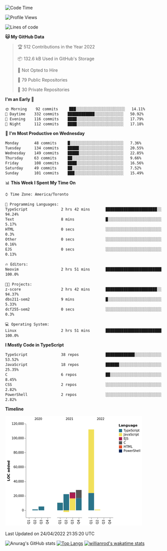 <!--START_SECTION:waka-->
![Code Time](http://img.shields.io/badge/Code%20Time-212%20hrs%2033%20mins-blue)

![Profile Views](http://img.shields.io/badge/Profile%20Views-6-blue)

![Lines of code](https://img.shields.io/badge/From%20Hello%20World%20I%27ve%20Written-203%20Thousand%20lines%20of%20code-blue)

**🐱 My GitHub Data** 

> 🏆 512 Contributions in the Year 2022
 > 
> 📦 132.6 kB Used in GitHub's Storage 
 > 
> 🚫 Not Opted to Hire
 > 
> 📜 79 Public Repositories 
 > 
> 🔑 30 Private Repositories  
 > 
**I'm an Early 🐤** 

```text
🌞 Morning    92 commits     ███░░░░░░░░░░░░░░░░░░░░░░   14.11% 
🌆 Daytime    332 commits    ████████████░░░░░░░░░░░░░   50.92% 
🌃 Evening    116 commits    ████░░░░░░░░░░░░░░░░░░░░░   17.79% 
🌙 Night      112 commits    ████░░░░░░░░░░░░░░░░░░░░░   17.18%

```
📅 **I'm Most Productive on Wednesday** 

```text
Monday       48 commits     █░░░░░░░░░░░░░░░░░░░░░░░░   7.36% 
Tuesday      134 commits    █████░░░░░░░░░░░░░░░░░░░░   20.55% 
Wednesday    149 commits    █████░░░░░░░░░░░░░░░░░░░░   22.85% 
Thursday     63 commits     ██░░░░░░░░░░░░░░░░░░░░░░░   9.66% 
Friday       108 commits    ████░░░░░░░░░░░░░░░░░░░░░   16.56% 
Saturday     49 commits     ██░░░░░░░░░░░░░░░░░░░░░░░   7.52% 
Sunday       101 commits    ███░░░░░░░░░░░░░░░░░░░░░░   15.49%

```


📊 **This Week I Spent My Time On** 

```text
⌚︎ Time Zone: America/Toronto

💬 Programming Languages: 
TypeScript               2 hrs 42 mins       ███████████████████████░░   94.24% 
Text                     8 mins              █░░░░░░░░░░░░░░░░░░░░░░░░   5.17% 
HTML                     0 secs              ░░░░░░░░░░░░░░░░░░░░░░░░░   0.3% 
Other                    0 secs              ░░░░░░░░░░░░░░░░░░░░░░░░░   0.16% 
EJS                      0 secs              ░░░░░░░░░░░░░░░░░░░░░░░░░   0.13%

🔥 Editors: 
Neovim                   2 hrs 51 mins       █████████████████████████   100.0%

🐱‍💻 Projects: 
z-score                  2 hrs 42 mins       ███████████████████████░░   94.37% 
dbs211-sem2              9 mins              █░░░░░░░░░░░░░░░░░░░░░░░░   5.33% 
dcf255-sem2              0 secs              ░░░░░░░░░░░░░░░░░░░░░░░░░   0.3%

💻 Operating System: 
Linux                    2 hrs 51 mins       █████████████████████████   100.0%

```

**I Mostly Code in TypeScript** 

```text
TypeScript               38 repos            █████████████░░░░░░░░░░░░   53.52% 
JavaScript               18 repos            ██████░░░░░░░░░░░░░░░░░░░   25.35% 
C                        6 repos             ██░░░░░░░░░░░░░░░░░░░░░░░   8.45% 
CSS                      2 repos             ░░░░░░░░░░░░░░░░░░░░░░░░░   2.82% 
PowerShell               2 repos             ░░░░░░░░░░░░░░░░░░░░░░░░░   2.82%

```


**Timeline**

![Chart not found](https://raw.githubusercontent.com/wise-introvert/wise-introvert/master/charts/bar_graph.png) 


 Last Updated on 24/04/2022 21:35:20 UTC
<!--END_SECTION:waka-->

![Anurag's GitHub stats](https://github-readme-stats.vercel.app/api?username=wise-introvert&count_private=true&show_icons=true)
[![Top Langs](https://github-readme-stats.vercel.app/api/top-langs/?username=wise-introvert&langs_count=10)](https://github.com/anuraghazra/github-readme-stats)
[![willianrod's wakatime stats](https://github-readme-stats.vercel.app/api/wakatime?username=wiseintrovert)](https://github.com/anuraghazra/github-readme-stats)
